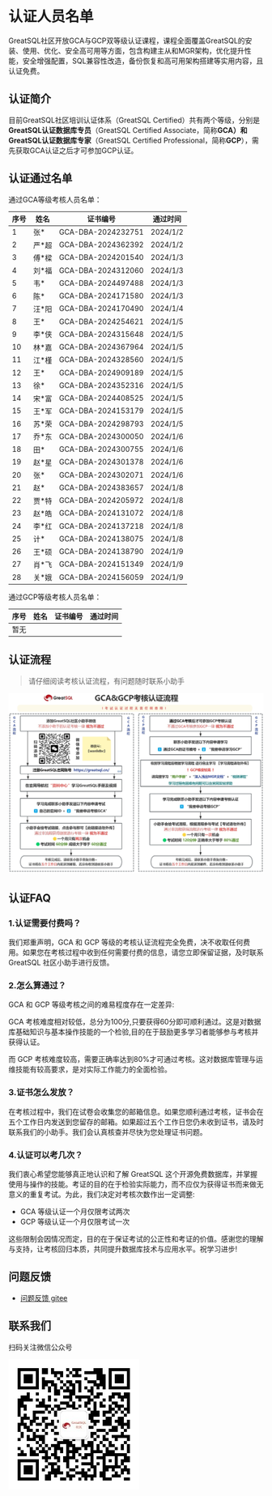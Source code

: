 # 认证人员名单
GreatSQL社区开放GCA与GCP双等级认证课程，课程全面覆盖GreatSQL的安装、使用、优化、安全高可用等方面，包含构建主从和MGR架构，优化提升性能，安全增强配置，SQL兼容性改造，备份恢复和高可用架构搭建等实用内容，且认证免费。

## 认证简介

目前GreatSQL社区培训认证体系（GreatSQL Certified）共有两个等级，分别是**GreatSQL认证数据库专员**（GreatSQL Certified Associate，简称**GCA）**和**GreatSQL认证数据库专家**（GreatSQL Certified Professional，简称**GCP**），需先获取GCA认证之后才可参加GCP认证。

## 认证通过名单

通过GCA等级考核人员名单：

| 序号 | 姓名  | 证书编号           | 通过时间 |
| ---- | ----- | ------------------ | -------- |
| 1    | 张*   | GCA-DBA-2024232751 | 2024/1/2 |
| 2    | 严*超 | GCA-DBA-2024362392 | 2024/1/2 |
| 3    | 傅*樑 | GCA-DBA-2024201540 | 2024/1/3 |
| 4    | 刘*福 | GCA-DBA-2024312060 | 2024/1/3 |
| 5    | 韦*   | GCA-DBA-2024497488 | 2024/1/3 |
| 6    | 陈*   | GCA-DBA-2024171580 | 2024/1/3 |
| 7    | 汪*阳 | GCA-DBA-2024170490 | 2024/1/4 |
| 8    | 王*   | GCA-DBA-2024254621 | 2024/1/5 |
| 9    | 李*侠 | GCA-DBA-2024315648 | 2024/1/5 |
| 10   | 林*嘉 | GCA-DBA-2024367964 | 2024/1/5 |
| 11   | 江*槿 | GCA-DBA-2024328560 | 2024/1/5 |
| 12   | 王*   | GCA-DBA-2024909189 | 2024/1/5 |
| 13   | 徐*   | GCA-DBA-2024352316 | 2024/1/5 |
| 14   | 宋*富 | GCA-DBA-2024408525 | 2024/1/5 |
| 15   | 王*军 | GCA-DBA-2024153179 | 2024/1/5 |
| 16   | 苏*荣 | GCA-DBA-2024298793 | 2024/1/5 |
| 17   | 乔*东 | GCA-DBA-2024300050 | 2024/1/6 |
| 18   | 田*   | GCA-DBA-2024300755 | 2024/1/6 |
| 19   | 赵*星 | GCA-DBA-2024301378 | 2024/1/6 |
| 20   | 张*   | GCA-DBA-2024302071 | 2024/1/6 |
| 21   | 赵*   | GCA-DBA-2024383657 | 2024/1/8 |
| 22   | 贾*特 | GCA-DBA-2024205972 | 2024/1/8 |
| 23   | 赵*皓 | GCA-DBA-2024131072 | 2024/1/8 |
| 24   | 李*红 | GCA-DBA-2024137218 | 2024/1/8 |
| 25   | 计*   | GCA-DBA-2024138075 | 2024/1/8 |
| 26   | 王*硕 | GCA-DBA-2024138790 | 2024/1/9 |
| 27   | 肖*飞 | GCA-DBA-2024151349 | 2024/1/9 |
| 28   | 关*娥 | GCA-DBA-2024156059 | 2024/1/9 |

通过GCP等级考核人员名单：

| 序号 | 姓名 | 证书编号 | 通过时间 |
| ---- | ---- | -------- | -------- |
| 暂无 |      |          |          |

## 认证流程

> 请仔细阅读考核认证流程，有问题随时联系小助手

![认证考核流程](./flow-chart.png)

## 认证FAQ

### 1.认证需要付费吗？

我们郑重声明，GCA 和 GCP 等级的考核认证流程完全免费，决不收取任何费用。如果您在考核过程中收到任何需要付费的信息，请您立即保留证据，及时联系 GreatSQL 社区小助手进行反馈。

### 2.怎么算通过？

GCA 和 GCP 等级考核之间的难易程度存在一定差异:

GCA 考核难度相对较低，总分为100分,只要获得60分即可顺利通过。这是对数据库基础知识与基本操作技能的一个检验,目的在于鼓励更多学习者能够参与考核并获得认证。

而 GCP 考核难度较高，需要正确率达到80%才可通过考核。这对数据库管理与运维技能有较高要求，是对实际工作能力的全面检验。

### 3.证书怎么发放？

在考核过程中，我们在试卷会收集您的邮箱信息。如果您顺利通过考核，证书会在五个工作日内发送到您留存的邮箱。如果超过五个工作日您仍未收到证书，请及时联系我们的小助手。我们会认真核查并尽快为您处理证书问题。

### 4.认证可以考几次？

我们衷心希望您能够真正地认识和了解 GreatSQL 这个开源免费数据库，并掌握使用与操作的技能。考证的目的在于检验实际能力，而不应仅为获得证书而来做无意义的重复考试。为此，我们决定对考核次数作出一定调整:

- GCA 等级认证一个月仅限考试两次
- GCP 等级认证一个月仅限考试一次

这些限制会因情况而定，目的在于保证考试的公正性和考证的价值。感谢您的理解与支持，让考核回归本质，共同提升数据库技术与应用水平。祝学习进步!

**问题反馈**
---

- [问题反馈 gitee](https://gitee.com/GreatSQL/GreatSQL-Manual/issues)


**联系我们**
---

扫码关注微信公众号

![greatsql-wx](../greatsql-wx.jpg)
